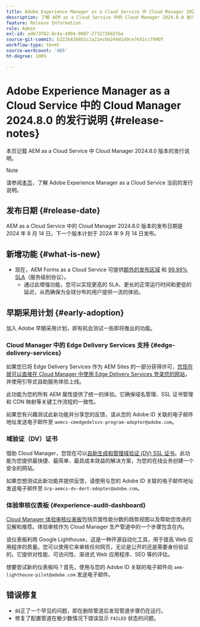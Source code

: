 ```yaml
---
title: Adobe Experience Manager as a Cloud Service 中 Cloud Manager 2024.8.0 的发行说明
description: 了解 AEM as a Cloud Service 中的 Cloud Manager 2024.8.0 发行说明。
feature: Release Information
role: Admin
exl-id: ad673f82-8c4a-4904-9007-273273b82fba
source-git-commit: b222b4384b1c2a21ecbb244d149ce7e51cc7990f
workflow-type: tm+mt
source-wordcount: '465'
ht-degree: 100%

---
```


# Adobe Experience Manager as a Cloud Service 中的 Cloud Manager 2024.8.0 的发行说明 {#release-notes}

本页记载 AEM as a Cloud Service 中 Cloud Manager 2024.8.0 版本的发行说明。

>[!NOTE]
>
>请参阅[本页](/help/release-notes/release-notes-cloud/release-notes-current.md)，了解 Adobe Experience Manager as a Cloud Service 当前的发行说明。

## 发布日期 {#release-date}

AEM as a Cloud Service 中的 Cloud Manager 2024.8.0 版本的发布日期是 2024 年 8 月 14 日。下一个版本计划于 2024 年 9 月 14 日发布。

## 新增功能 {#what-is-new}

* 现在，AEM Forms as a Cloud Service 可提供[额外的发布区域](/help/operations/additional-publish-regions.md) 和 [99.99% SLA](/help/implementing/cloud-manager/getting-access-to-aem-in-cloud/creating-production-programs.md#sla)（服务级别协议）。
   * 通过此增强功能，您可以实现更高的 SLA、更长的正常运行时间和更低的延迟，从而确保为全球分布的用户提供一流的体验。

## 早期采用计划 {#early-adoption}

加入 Adobe 早期采用计划，即有机会测试一些即将推出的功能。

### Cloud Manager 中的 Edge Delivery Services 支持 {#edge-delivery-services}

如果您已将 Edge Delivery Services 作为 AEM Sites 的一部分获得许可，[您现在就可以直接在 Cloud Manager 中使用 Edge Delivery Services 登录您的网站](/help/implementing/cloud-manager/edge-delivery/introduction-to-edge-delivery-services.md)，并使用引导式自助服务体验上线。

此功能为您的所有 AEM 属性提供了统一的体验。它确保域名管理、SSL 证书管理和 CDN 映射等关键工作流程的一致性。

如果您有兴趣测试此新功能并分享您的反馈，请从您的 Adobe ID 关联的电子邮件地址发送电子邮件至 `aemcs-cmedgedelsvs-program-adopter@adobe.com`。

### 域验证（DV）证书

借助 Cloud Manager，您现在可以[自助生成和管理域验证 (DV) SSL 证书](/help/implementing/cloud-manager/managing-ssl-certifications/add-ssl-certificate.md)。此功能为您提供最快捷、最简单、最具成本效益的解决方案，为您的在线业务创建一个安全的网站。

如果您想测试此新功能并提供反馈，请使用与您的 Adobe ID 关联的电子邮件地址发送电子邮件至 `Grp-aemcs-dv-dert-adopter@adobe.com`。

### 体验审核仪表板 {#experience-audit-dashboard}

[Cloud Manager 体验审核仪表板](/help/implementing/cloud-manager/experience-audit-dashboard.md)包括页面性能分数的趋势视图以及帮助您改进的见解和推荐。体验审核作为 Cloud Manager 生产管道中的一个步骤包含在内。

该仪表板利用 Google Lighthouse，这是一种开源自动化工具，用于提高 Web 应用程序的质量。您可以使用它来审核任何网页，无论是公开的还是需要身份验证的。它提供对性能、可访问性、渐进式 Web 应用程序、SEO 等的评估。

想要尝试新的仪表板吗？首先，使用与您的 Adobe ID 关联的电子邮件向 `aem-lighthouse-pilot@adobe.com` 发送电子邮件。

## 错误修复

* 纠正了一个罕见的问题，即在删除管道后发现管道步骤仍在运行。
* 修复了配置管道在极少数情况下错误显示 `FAILED` 状态的问题。
